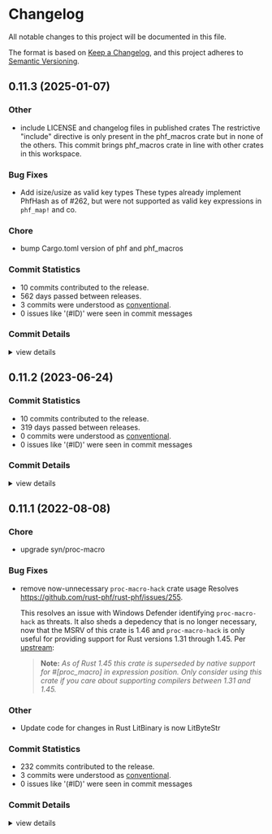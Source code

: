 # Changelog

All notable changes to this project will be documented in this file.

The format is based on [Keep a Changelog](https://keepachangelog.com/en/1.0.0/),
and this project adheres to [Semantic Versioning](https://semver.org/spec/v2.0.0.html).

## 0.11.3 (2025-01-07)

### Other

 - <csr-id-9ed628fe2ca954fdc49a93331188a99b58c9363a/> include LICENSE and changelog files in published crates
   The restrictive "include" directive is only present in the phf_macros
   crate but in none of the others. This commit brings phf_macros crate
   in line with other crates in this workspace.

### Bug Fixes

 - <csr-id-b54c740086a96da85056b0df28174122bd73d5b0/> Add isize/usize as valid key types
   These types already implement PhfHash as of #262, but were not supported
   as valid key expressions in `phf_map!` and co.

### Chore

 - <csr-id-a96a4e29d63fb1ab3cc10e050571e733f5d2d0d1/> bump Cargo.toml version of phf and phf_macros

### Commit Statistics

<csr-read-only-do-not-edit/>

 - 10 commits contributed to the release.
 - 562 days passed between releases.
 - 3 commits were understood as [conventional](https://www.conventionalcommits.org).
 - 0 issues like '(#ID)' were seen in commit messages

### Commit Details

<csr-read-only-do-not-edit/>

<details><summary>view details</summary>

 * **Uncategorized**
    - Adjusting changelogs prior to release of phf_shared v0.11.3, phf_generator v0.11.3, phf_macros v0.11.3, phf v0.11.3, phf_codegen v0.11.3 ([`a95dade`](https://github.com/rust-phf/rust-phf/commit/a95dade6f69866b7871f85dd3fd42984df2f3d28))
    - Merge pull request #322 from JohnTitor/release-0.11.3 ([`dc64dd6`](https://github.com/rust-phf/rust-phf/commit/dc64dd6bace986a8858590455e08659d9ea4ae4b))
    - Reset version num ([`13581f8`](https://github.com/rust-phf/rust-phf/commit/13581f8e9eefe8b8b7cb1b1ad04f2d68d97b0ffd))
    - Merge pull request #315 from LunarLambda/master ([`695a0df`](https://github.com/rust-phf/rust-phf/commit/695a0df769f3c75150a67ed9bb316579b875289d))
    - Bump Cargo.toml version of phf and phf_macros ([`a96a4e2`](https://github.com/rust-phf/rust-phf/commit/a96a4e29d63fb1ab3cc10e050571e733f5d2d0d1))
    - Add isize/usize as valid key types ([`b54c740`](https://github.com/rust-phf/rust-phf/commit/b54c740086a96da85056b0df28174122bd73d5b0))
    - Merge pull request #300 from JohnTitor/msrv-1.61 ([`323366d`](https://github.com/rust-phf/rust-phf/commit/323366d03966ddad2eaa3432df79c9da8339e319))
    - Bump MSRV to 1.61 ([`1795f7b`](https://github.com/rust-phf/rust-phf/commit/1795f7b66b16af0191f221dc957bc8a090c891ad))
    - Merge pull request #293 from decathorpe/master ([`e03f456`](https://github.com/rust-phf/rust-phf/commit/e03f4562957afd89d8d95a19d563eda9f0db7e8c))
    - Include LICENSE and changelog files in published crates ([`9ed628f`](https://github.com/rust-phf/rust-phf/commit/9ed628fe2ca954fdc49a93331188a99b58c9363a))
</details>

## 0.11.2 (2023-06-24)

### Commit Statistics

<csr-read-only-do-not-edit/>

 - 10 commits contributed to the release.
 - 319 days passed between releases.
 - 0 commits were understood as [conventional](https://www.conventionalcommits.org).
 - 0 issues like '(#ID)' were seen in commit messages

### Commit Details

<csr-read-only-do-not-edit/>

<details><summary>view details</summary>

 * **Uncategorized**
    - Release phf_shared v0.11.2, phf_generator v0.11.2, phf_macros v0.11.2, phf v0.11.2, phf_codegen v0.11.2 ([`c9c35fd`](https://github.com/rust-phf/rust-phf/commit/c9c35fd8ba3f1bc228388b0cef6e3814a02a72c0))
    - Update changelogs ([`a1e5072`](https://github.com/rust-phf/rust-phf/commit/a1e5072b8e84b108f06389a1d41ac868426a03f7))
    - Merge pull request #280 from jf2048/deref-bytestring ([`3776342`](https://github.com/rust-phf/rust-phf/commit/377634245c8c6f0569a2ed7b75d08366b54c8810))
    - Merge pull request #284 from nickelc/deps/syn2 ([`5ec8936`](https://github.com/rust-phf/rust-phf/commit/5ec8936369ca9eb6392a4aeb878d9bfef88d0d17))
    - Update `syn` to 2.0 ([`8e3e3e5`](https://github.com/rust-phf/rust-phf/commit/8e3e3e554433a2bcb6bf84805b1d03a49780d8c3))
    - Allow using dereferenced bytestring literal keys in phf_map! ([`8c0d057`](https://github.com/rust-phf/rust-phf/commit/8c0d0572da8c0b5e188e7fda4ab8bd4bcb97f720))
    - Merge pull request #274 from ankane/license-files ([`21baa73`](https://github.com/rust-phf/rust-phf/commit/21baa73941a0694ec48f437c0c0a6abfcc2f32d2))
    - Include license files in crates ([`1229b2f`](https://github.com/rust-phf/rust-phf/commit/1229b2faa6b97542ab4850a1723b1723dea92814))
    - Merge pull request #271 from DavidS/bump-dep ([`ea8df2c`](https://github.com/rust-phf/rust-phf/commit/ea8df2caad5b20f927be1f0174dfa4e68e8a95f6))
    - Fix missed dependency bump in phf_macros ([`b7fd8f1`](https://github.com/rust-phf/rust-phf/commit/b7fd8f183f266cf7f0bf0ca8e89b03453f3f35b7))
</details>

## 0.11.1 (2022-08-08)

<csr-id-d40d663ca96f668bcd6f86cc691085629111c0b5/>
<csr-id-8225c4b90d6ee71483304e71342c269fca86a044/>

### Chore

 - <csr-id-d40d663ca96f668bcd6f86cc691085629111c0b5/> upgrade syn/proc-macro

### Bug Fixes

 - <csr-id-caf1ce71aed110fb44206ce2291154572ebfe9b7/> remove now-unnecessary `proc-macro-hack` crate usage
   Resolves <https://github.com/rust-phf/rust-phf/issues/255>.
   
   This resolves an issue with Windows Defender identifying `proc-macro-hack` as threats. It also sheds
   a depedency that is no longer necessary, now that the MSRV of this crate is 1.46 and
   `proc-macro-hack` is only useful for providing support for Rust versions 1.31 through 1.45. Per
   [upstream](https://github.com/dtolnay/proc-macro-hack):
   
   > **Note:** _As of Rust 1.45 this crate is superseded by native support for #\[proc\_macro\] in
   > expression position. Only consider using this crate if you care about supporting compilers between
   > 1.31 and 1.45._

### Other

 - <csr-id-8225c4b90d6ee71483304e71342c269fca86a044/> Update code for changes in Rust
   LitBinary is now LitByteStr

### Commit Statistics

<csr-read-only-do-not-edit/>

 - 232 commits contributed to the release.
 - 3 commits were understood as [conventional](https://www.conventionalcommits.org).
 - 0 issues like '(#ID)' were seen in commit messages

### Commit Details

<csr-read-only-do-not-edit/>

<details><summary>view details</summary>

 * **Uncategorized**
    - Release phf_shared v0.11.1, phf_generator v0.11.1, phf_macros v0.11.1, phf v0.11.1, phf_codegen v0.11.1 ([`3897b21`](https://github.com/rust-phf/rust-phf/commit/3897b21c6d38e5adcaf9110b4bb33c19f6b41977))
    - Merge pull request #264 from rust-phf/tweak-changelog ([`97f997d`](https://github.com/rust-phf/rust-phf/commit/97f997d2be827ca636a29046c78e2c09c5c62650))
    - Replace handmade changelog with generated one by `cargo-smart-release` ([`cb84cf6`](https://github.com/rust-phf/rust-phf/commit/cb84cf6636ab52823c53e70d6abeac8f648a3482))
    - Merge pull request #260 from JohnTitor/fix-repo-link ([`1407ebe`](https://github.com/rust-phf/rust-phf/commit/1407ebe536b39611db92d765ddec4de0e6c8a16e))
    - Add category to crates ([`32a72c3`](https://github.com/rust-phf/rust-phf/commit/32a72c3859997fd6b590e9ec092ae789d2acdf55))
    - Update repository links on Cargo.toml ([`1af3b0f`](https://github.com/rust-phf/rust-phf/commit/1af3b0fe1f8fdcae7ccc1bc8d51de309fb16a6bf))
    - Merge pull request #258 from JohnTitor/release-0.11.0 ([`c0b9ef9`](https://github.com/rust-phf/rust-phf/commit/c0b9ef98e798f807f94544aeb0fff429ef280efc))
    - Release 0.11.0 ([`d2efdc0`](https://github.com/rust-phf/rust-phf/commit/d2efdc08a7eb1d0d6c414b7b2ac41ce1fe1f9a43))
    - Merge pull request #257 from JohnTitor/edition-2021 ([`36ec885`](https://github.com/rust-phf/rust-phf/commit/36ec8854a9da4f295618e98d94aaf7150df2173e))
    - Make crates edition 2021 ([`b9d25da`](https://github.com/rust-phf/rust-phf/commit/b9d25da58b912d9927fbc41901631cd77836462b))
    - Merge pull request #256 from NZXTCorp/remove-proc-macro-hack ([`a85f070`](https://github.com/rust-phf/rust-phf/commit/a85f070d641317a04b81da053cc4040619652e69))
    - Remove now-unnecessary `proc-macro-hack` crate usage ([`caf1ce7`](https://github.com/rust-phf/rust-phf/commit/caf1ce71aed110fb44206ce2291154572ebfe9b7))
    - Merge pull request #251 from JohnTitor/weak-deps ([`2e1167c`](https://github.com/rust-phf/rust-phf/commit/2e1167c2046cd20aed1a906b4e23b40303cf0c00))
    - Make "unicase + macros" features work ([`11bb242`](https://github.com/rust-phf/rust-phf/commit/11bb2426f0237b1ecea8c8038630b1231ede4871))
    - Merge pull request #241 from JohnTitor/extract-macro-tests ([`7b0a313`](https://github.com/rust-phf/rust-phf/commit/7b0a3130a55176d2570300f92cb7ddca6c23da83))
    - Extract `phf_macros` tests as a separated crate ([`8cf694d`](https://github.com/rust-phf/rust-phf/commit/8cf694d76e0991b4e24ecdc5d2a88bb74713d9cd))
    - Merge pull request #240 from JohnTitor/docs-update ([`da98b9e`](https://github.com/rust-phf/rust-phf/commit/da98b9e80fdb22cd6d48a4a42489840afe603756))
    - Remove some stuff which is now unnecessary ([`6941e82`](https://github.com/rust-phf/rust-phf/commit/6941e825d09a98c1ea29a08ecd5fd605611584a4))
    - Refine doc comments ([`d8cfc43`](https://github.com/rust-phf/rust-phf/commit/d8cfc436059a1c2c3ede1afb0f9ec2333c046fc6))
    - Merge pull request #234 from JohnTitor/fix-ci ([`eba4cc2`](https://github.com/rust-phf/rust-phf/commit/eba4cc28d92c1db95cc430985a0fbc9ca63d1307))
    - Fix CI failure ([`d9b5ff2`](https://github.com/rust-phf/rust-phf/commit/d9b5ff23367d2bbcc385ff8243c7d972f45d459c))
    - Fix `phf` dev dep version ([`3cc6f05`](https://github.com/rust-phf/rust-phf/commit/3cc6f05cb07933af4cf886645d1170bdcb306b6b))
    - Merge pull request #230 from JohnTitor/release-0.10 ([`3ea14b2`](https://github.com/rust-phf/rust-phf/commit/3ea14b2166553ad6e7b9afe7244144f5d661b6c6))
    - Prepare for release 0.10.0 ([`588ac25`](https://github.com/rust-phf/rust-phf/commit/588ac25dd5c0afccea084e6f94867328a6a30454))
    - Fix publish failure ([`fbb18f9`](https://github.com/rust-phf/rust-phf/commit/fbb18f925018fa621ce8a8d334f6746ae0f1d072))
    - Merge pull request #228 from JohnTitor/release-0.9.1 ([`d527f9d`](https://github.com/rust-phf/rust-phf/commit/d527f9d016adafe7d2930e37710291030b432838))
    - Prepare for v0.9.1 ([`9b71978`](https://github.com/rust-phf/rust-phf/commit/9b719789149ef195ef5eba093b7e73255fbef8dc))
    - Merge pull request #224 from bhgomes/const-fns ([`65deaf7`](https://github.com/rust-phf/rust-phf/commit/65deaf745b5175b6b8e645b6c66e53fc55bb3a85))
    - Remove Slice type and fix some docs ([`99d3533`](https://github.com/rust-phf/rust-phf/commit/99d353390f8124a283da9202fd4d163e68bc1949))
    - Merge pull request #223 from JohnTitor/minor-cleanup ([`c746106`](https://github.com/rust-phf/rust-phf/commit/c746106ad05917ad62f244504727b07e07c3e075))
    - Minor cleanups ([`8868d08`](https://github.com/rust-phf/rust-phf/commit/8868d088e2fed36fcd7741e9a1c5bf68bef4f46e))
    - Merge pull request #222 from JohnTitor/precisify-msrv ([`50f8a0d`](https://github.com/rust-phf/rust-phf/commit/50f8a0d3d3f4cc7e15146e29e0559ba057a25a4d))
    - Bless tests ([`dab668c`](https://github.com/rust-phf/rust-phf/commit/dab668ccc8b638548cd78678de8427ed5e765b21))
    - Merge pull request #220 from JohnTitor/fix-release-process ([`29f9100`](https://github.com/rust-phf/rust-phf/commit/29f910079b75623420a19f3bd91a341821e02118))
    - Fix the release failure ([`647f331`](https://github.com/rust-phf/rust-phf/commit/647f331d43dcf2b61625cccffbd31f95ad076d05))
    - Downgrade `phf` dev-dep version for now ([`7dd8a1b`](https://github.com/rust-phf/rust-phf/commit/7dd8a1b410fea96820bfe489f53f1c6fd9d64ba5))
    - Merge pull request #219 from JohnTitor/release-0.9.0 ([`307969f`](https://github.com/rust-phf/rust-phf/commit/307969ff3bb8cae320e648890a9525920035944b))
    - Prepare 0.9.0 release ([`2ca46c4`](https://github.com/rust-phf/rust-phf/commit/2ca46c4f9c9083c128fcc6add33dc5986638940f))
    - Cleanup cargo metadata ([`a9e4b0a`](https://github.com/rust-phf/rust-phf/commit/a9e4b0a1e84825004fa66e938b870f83d3147d0d))
    - Merge pull request #218 from JohnTitor/cleanup ([`76f9072`](https://github.com/rust-phf/rust-phf/commit/76f907239af9b0cca7dac4e6d702cedc72f6f371))
    - Fix test ([`ffa7e41`](https://github.com/rust-phf/rust-phf/commit/ffa7e41a767dd6021a7f42f012dab0befe6d0932))
    - Run rustfmt check on CI ([`1adfb30`](https://github.com/rust-phf/rust-phf/commit/1adfb305704cbced7c63e58b99bd53847298dbe6))
    - Run rustfmt ([`dd86c6c`](https://github.com/rust-phf/rust-phf/commit/dd86c6c103f25021b52144085b8fab0a94582bef))
    - Merge pull request #217 from JohnTitor/rename-feature ([`ff77659`](https://github.com/rust-phf/rust-phf/commit/ff77659a001c08f1f069a17cc5d2ff6fdd51569c))
    - Rename `unicase_support` to `unicase` ([`b47174b`](https://github.com/rust-phf/rust-phf/commit/b47174bb9ebbd68e41316e1aa39c6541a45356a6))
    - Merge pull request #215 from rust-phf/gha ([`12121ec`](https://github.com/rust-phf/rust-phf/commit/12121ec6d16d79d73cf9a2a7cdae1681798351b4))
    - Run UI tests only on stable ([`7522b16`](https://github.com/rust-phf/rust-phf/commit/7522b160e76e981e430f6586dbfa8747c85f2f76))
    - Merge pull request #205 from skyfloogle/ordered-stuff ([`9ae1678`](https://github.com/rust-phf/rust-phf/commit/9ae1678f2507d6d26a1b780385a2e17bdfbb0b5c))
    - Add back ordered_map, ordered_set ([`0ab0108`](https://github.com/rust-phf/rust-phf/commit/0ab01081e4bd8f40bc18ab554c95f217220228d5))
    - Merge pull request #209 from JohnTitor/unicase_support ([`ec43f5c`](https://github.com/rust-phf/rust-phf/commit/ec43f5c912e48d7f56a4126fca8247733baee18f))
    - Improve implementation for unicase support ([`6957e47`](https://github.com/rust-phf/rust-phf/commit/6957e470b6fcd3b389440bf3d2ddcb12e1d38911))
    - Restore unicase_support for phf_macros ([`77e6cce`](https://github.com/rust-phf/rust-phf/commit/77e6cce1931fe8b43e434061a369f3620b3e97e0))
    - Merge pull request #208 from JohnTitor/simplify-workspace ([`a47ac36`](https://github.com/rust-phf/rust-phf/commit/a47ac36b16dd8798659be3e24f74051cd1ed760d))
    - Use `[patch.crates-io]` section instead of path key ([`f47515b`](https://github.com/rust-phf/rust-phf/commit/f47515bce5c433214dbecee262a7a6f14e6a74d4))
    - Merge pull request #206 from Kazurin-775/master ([`7ebc9e7`](https://github.com/rust-phf/rust-phf/commit/7ebc9e7986ca9ae86c6e871b4fd495a401d6b5ca))
    - Fix phf_macros on no_std ([`d7af3dc`](https://github.com/rust-phf/rust-phf/commit/d7af3dc96a67070e2f9000158d074825f0a9d592))
    - Merge pull request #207 from JohnTitor/fix-ci ([`5b42ba6`](https://github.com/rust-phf/rust-phf/commit/5b42ba673ac03299799a69b317dfff90a994b240))
    - Update stderrs ([`0f1407e`](https://github.com/rust-phf/rust-phf/commit/0f1407ec8aa6df74e7ed95dd073685295958d5d5))
    - Merge pull request #201 from benesch/rand-08-redux ([`73a6799`](https://github.com/rust-phf/rust-phf/commit/73a6799f048228039af32c8e21246a63d977c9e3))
    - Update expected test case output for latest nightly ([`e387f69`](https://github.com/rust-phf/rust-phf/commit/e387f69540138026ab679537322c94500876fe8d))
    - Merge pull request #180 from abonander/master ([`81c7cc5`](https://github.com/rust-phf/rust-phf/commit/81c7cc5b48649108428671d3b8ad151f6fbdb359))
    - Release v0.8.0 ([`4060288`](https://github.com/rust-phf/rust-phf/commit/4060288dc2c1ebe3b0630e4016ed51935bb0c863))
    - Merge pull request #181 from mati865/criterion ([`696eee1`](https://github.com/rust-phf/rust-phf/commit/696eee1f38213fe4a404ddfb9ef10d8e61ef0700))
    - Avoid missing main error in tests ([`1992222`](https://github.com/rust-phf/rust-phf/commit/19922229dfe8c25076ab13344a0b876fe2c3bda3))
    - Merge pull request #179 from FauxFaux/bumps ([`5f86fa4`](https://github.com/rust-phf/rust-phf/commit/5f86fa46ebf28eb6ef83d70d58b1212795639ba3))
    - Upgrade syn/proc-macro ([`d40d663`](https://github.com/rust-phf/rust-phf/commit/d40d663ca96f668bcd6f86cc691085629111c0b5))
    - Merge pull request #171 from abonander/170-removals ([`0d00821`](https://github.com/rust-phf/rust-phf/commit/0d0082178568036736bb6d51cb91f95ca5a616c3))
    - Remove ordered_map, ordered_set, phf_builder ([`8ae2bb8`](https://github.com/rust-phf/rust-phf/commit/8ae2bb886841a69a4fc482f439e2374f2373ab15))
    - Merge pull request #166 from abonander/158-trybuild ([`50c6c75`](https://github.com/rust-phf/rust-phf/commit/50c6c75d406b529601f0377afba93e562bbff2aa))
    - Port compile-fail tests to trybuild ([`4a4256c`](https://github.com/rust-phf/rust-phf/commit/4a4256cf1963a349c8d63f4f93c7c562e8963d59))
    - Merge pull request #161 from abonander/display-builders ([`171f7ed`](https://github.com/rust-phf/rust-phf/commit/171f7edccb71766e9381600108a0d996513ec7ea))
    - Create `Display` adapters for `phf_codegen` builders ([`93aa7ae`](https://github.com/rust-phf/rust-phf/commit/93aa7ae1de87345ea19f38e747283bc712384650))
    - Merge pull request #164 from abonander/perf-improvements ([`70129c6`](https://github.com/rust-phf/rust-phf/commit/70129c6fbcdf428ce9f1014eea935301ac70e410))
    - Ignore compiletest ([`f1362b2`](https://github.com/rust-phf/rust-phf/commit/f1362b25674538ed02d41fcc9f7cc1c8ba6ec57c))
    - Merge pull request #160 from abonander/readme-edits ([`6e1f6ac`](https://github.com/rust-phf/rust-phf/commit/6e1f6ac9b1f917089a4501ccb32f4f477799e39c))
    - Proc_macro_hygiene is not needed with proc-macro-hack ([`ab473a4`](https://github.com/rust-phf/rust-phf/commit/ab473a4c7fcc1a8e8a99594c261fe00b4ad96865))
    - Merge pull request #149 from danielhenrymantilla/proc-macro-hack ([`ae649cd`](https://github.com/rust-phf/rust-phf/commit/ae649cd67d9ce1452092ee739971d8ee232505ee))
    - Made macros work in stable ([`4fc0d1a`](https://github.com/rust-phf/rust-phf/commit/4fc0d1a8c3bcc3950082b614d8bfa4a0f63d6962))
    - Merge branch 'master' into patch-1 ([`cd0d7ce`](https://github.com/rust-phf/rust-phf/commit/cd0d7ce1194252dcaca3153988ba2a4effa66b4f))
    - Merge pull request #155 from abonander/128-bit-ints ([`6749552`](https://github.com/rust-phf/rust-phf/commit/674955292a7028752f2eb25e34c27e881f6b11a1))
    - Implement support for 128-bit ints and fix high magnitude vals ([`5be5919`](https://github.com/rust-phf/rust-phf/commit/5be59199389c0703fff62f640eb1a0d19243fc48))
    - Merge pull request #146 from Benjamin-L/master ([`d41f27d`](https://github.com/rust-phf/rust-phf/commit/d41f27d3e2bcbb4a2868a62b0e022b4bdb267d8b))
    - Fixed typo in benchmark ([`f46b2e1`](https://github.com/rust-phf/rust-phf/commit/f46b2e19622de2f845ea5eb8e8d4f54ece364242))
    - Fix tests ([`ae4ef3e`](https://github.com/rust-phf/rust-phf/commit/ae4ef3ea68d6baca0916b5ef2a15245ad78674ae))
    - Release v0.7.24 ([`1287414`](https://github.com/rust-phf/rust-phf/commit/1287414b1302d2d717c5f4be81accf4c12ccad48))
    - Reexport macros through phf crate ([`588fd1a`](https://github.com/rust-phf/rust-phf/commit/588fd1a785492afa5ad76db0556097e32e24387d))
    - Convert phf_macros to new-style proc-macros ([`5ae4131`](https://github.com/rust-phf/rust-phf/commit/5ae413129c391223782bc2944ec0ffbded103791))
    - Release v0.7.23 ([`a050b6f`](https://github.com/rust-phf/rust-phf/commit/a050b6f2a6b825bf0824339266ab9545340420d4))
    - Update to nightly-2018-08-23 ([`e03f536`](https://github.com/rust-phf/rust-phf/commit/e03f536f32a8a2a31d07e43b19e05c7d4fd1cb82))
    - Release 0.7.22 ([`ab88405`](https://github.com/rust-phf/rust-phf/commit/ab884054fa17eef915db2bdb5259c7aa71fbfea6))
    - Fix build ([`2071d25`](https://github.com/rust-phf/rust-phf/commit/2071d2515ff37590c45ee2e88cead583cdb81089))
    - Update to latest nightly ([`fcf758f`](https://github.com/rust-phf/rust-phf/commit/fcf758faa21c6c2c93dbab9fe6ac82a36bab0dd9))
    - Upgrade rand ([`e7b5a35`](https://github.com/rust-phf/rust-phf/commit/e7b5a35d14f6927a748f3c55a1c87b5b751ececd))
    - Release v0.7.21 ([`6c7e2d9`](https://github.com/rust-phf/rust-phf/commit/6c7e2d9ce17ff1b87507925bdbe87e6e682ed3e4))
    - Merge pull request #101 from SimonSapin/rustup ([`8889199`](https://github.com/rust-phf/rust-phf/commit/888919958cd0b8bb1ca81b3e4d59fdb6716d30f1))
    - Upgrade to rustc 1.16.0-nightly (c07a6ae77 2017-01-17) ([`dc756bf`](https://github.com/rust-phf/rust-phf/commit/dc756bfb1400715eeedd0dfaa394296274f59be4))
    - Don't ICE on bad syntax ([`e87e95f`](https://github.com/rust-phf/rust-phf/commit/e87e95fb96cfad1cc6699b828fb8994d2429f424))
    - Link to docs.rs ([`61142c5`](https://github.com/rust-phf/rust-phf/commit/61142c5aa168cff1bf53a6961ddc12012b49e1bb))
    - Cleanup ([`9278c47`](https://github.com/rust-phf/rust-phf/commit/9278c470b33571de286314cae555c4de9dd7d177))
    - Fix tests ([`5947cd1`](https://github.com/rust-phf/rust-phf/commit/5947cd14b9aac452f4f8feb25b57fd11240970ee))
    - Remove time dependency ([`98f56e5`](https://github.com/rust-phf/rust-phf/commit/98f56e53c212795e048c7baa0f488e1b294e9c37))
    - Dependency cleanup ([`f106aa6`](https://github.com/rust-phf/rust-phf/commit/f106aa66d85abfba3d627d12fd46a9b080c83e95))
    - Release v0.7.20 ([`f631f50`](https://github.com/rust-phf/rust-phf/commit/f631f50abfaf6ea3d6fc8caaada47975b6df3a62))
    - Merge pull request #96 from nox/rustup ([`2f509ca`](https://github.com/rust-phf/rust-phf/commit/2f509ca1a5e7910c3bc7aec773418098bc27d3ea))
    - Update to Rust 1.15.0-nightly (7b3eeea22 2016-11-21) ([`39cc485`](https://github.com/rust-phf/rust-phf/commit/39cc485f777daaf2076f1da7337cc5ad7e9f00ad))
    - Merge branch 'release' ([`ea7e256`](https://github.com/rust-phf/rust-phf/commit/ea7e2562706663632a0af65ae9fa94e5cf78c4ea))
    - Merge branch 'release-v0.7.19' into release ([`81a4806`](https://github.com/rust-phf/rust-phf/commit/81a4806b05f14fb49aa972de27a42926a542ec44))
    - Release v0.7.19 ([`0a98dd1`](https://github.com/rust-phf/rust-phf/commit/0a98dd1865d12a3fa4cc27bdb38fa1e7374940d9))
    - Merge pull request #95 from nox/rustup ([`969bcd5`](https://github.com/rust-phf/rust-phf/commit/969bcd57629b97f06f3cf05453e36cd584cd85f7))
    - Update phf_macros to Rust 1.14.0-nightly (7c69b0d5a 2016-11-01) ([`b7d2d4d`](https://github.com/rust-phf/rust-phf/commit/b7d2d4d36cb43a8fa159135250bd2265cb30f523))
    - Merge branch 'release' ([`ecab54b`](https://github.com/rust-phf/rust-phf/commit/ecab54b8a028c88938f220dbb0a684e017bab62f))
    - Merge branch 'release-v0.7.18' into release ([`dfa970b`](https://github.com/rust-phf/rust-phf/commit/dfa970b229cc32cfb2da1692aa94ad8a266e704a))
    - Release v0.7.18 ([`3f71765`](https://github.com/rust-phf/rust-phf/commit/3f717650f4331f5dbb9d7a3f878228fcf1138729))
    - Merge pull request #94 from Bobo1239/master ([`81f2a5d`](https://github.com/rust-phf/rust-phf/commit/81f2a5d7bc9897711a064b343b8a8b6216e252b7))
    - Fix for latest nightly ([`35e991b`](https://github.com/rust-phf/rust-phf/commit/35e991b11efca3bd065a28f661ab76f423a83601))
    - Merge branch 'release' ([`5f08563`](https://github.com/rust-phf/rust-phf/commit/5f0856327731107d9fada1b0318f6f15f32957c2))
    - Merge branch 'release-v0.7.17' into release ([`e073dd2`](https://github.com/rust-phf/rust-phf/commit/e073dd262d1b4c95234222ee5048fc883b9c7301))
    - Release v0.7.17 ([`21ecf72`](https://github.com/rust-phf/rust-phf/commit/21ecf72101715e4754db95a64ecd7de5a37b7f14))
    - Merge pull request #92 from Bobo1239/master ([`d4b788d`](https://github.com/rust-phf/rust-phf/commit/d4b788dbce05fa8e103bd9d0a3022230ae738b81))
    - Fix for latest nightly ([`cb1ec95`](https://github.com/rust-phf/rust-phf/commit/cb1ec955442750fc712d155346beeb9562905602))
    - Merge pull request #91 from Bobo1239/master ([`bf472f2`](https://github.com/rust-phf/rust-phf/commit/bf472f2baed1552530a80c95ba5872a78fd68a5c))
    - Remove dead code ([`df0d8e8`](https://github.com/rust-phf/rust-phf/commit/df0d8e8ae9b23482fb19ca70f1f3bd6cdfe59358))
    - Add compile-fail test for equivalent UniCase keys ([`711515a`](https://github.com/rust-phf/rust-phf/commit/711515ad0ab53c14303b6c659a1fb3c2b3c86df5))
    - Add UniCase support to phf_macros and bump unicase version ([`2af3abb`](https://github.com/rust-phf/rust-phf/commit/2af3abb00cafc85d43755e43767a2a8b274f6670))
    - Merge branch 'release' ([`839f06d`](https://github.com/rust-phf/rust-phf/commit/839f06d5a10c1300353b8f3c972990624695b668))
    - Merge branch 'release-v0.7.16' into release ([`6f5575c`](https://github.com/rust-phf/rust-phf/commit/6f5575c9b12d3619ea17c0825a613fcac12820f4))
    - Release v0.7.16 ([`8bf29c1`](https://github.com/rust-phf/rust-phf/commit/8bf29c10a878c83d73cc40385f0e96cb9cc95afa))
    - Merge pull request #89 from Machtan/master ([`ce387c3`](https://github.com/rust-phf/rust-phf/commit/ce387c3e2fb64ee031e812b93a64064098c5d617))
    - Update the TokenTree import ([`f404629`](https://github.com/rust-phf/rust-phf/commit/f40462989e75ce85de8c88d6faaee934d05fe006))
    - Merge branch 'release' ([`b4ec398`](https://github.com/rust-phf/rust-phf/commit/b4ec398f415e5cac2cd4d794b1889788e644447f))
    - Merge branch 'release-v0.7.15' into release ([`6bbc9e2`](https://github.com/rust-phf/rust-phf/commit/6bbc9e249b9a84e2019432b7d3b178851d2d776e))
    - Release v0.7.15 ([`20f896e`](https://github.com/rust-phf/rust-phf/commit/20f896e6975cabb9cf9883b08eaa5b3da8597f11))
    - Merge branch 'release' ([`7c692d4`](https://github.com/rust-phf/rust-phf/commit/7c692d42970bf6cb2540f6b2d3c88d63b3fd1f7a))
    - Merge branch 'release-v0.7.14' into release ([`ea8dd65`](https://github.com/rust-phf/rust-phf/commit/ea8dd652c292746a20bf3a680e9f925f6f0530b1))
    - Release v0.7.14 ([`fee66fc`](https://github.com/rust-phf/rust-phf/commit/fee66fc20e33f2b119f830a8926f3b6e52abcf09))
    - Introduce a Slice abstraction for buffers ([`0cc3844`](https://github.com/rust-phf/rust-phf/commit/0cc38449c21f29bd9348e28c5719d650e16159cf))
    - Merge branch 'release' ([`d9351e1`](https://github.com/rust-phf/rust-phf/commit/d9351e1488bd42d1a4453e4a465177fb1c781fdc))
    - Merge branch 'release-v0.7.13' into release ([`b582e4e`](https://github.com/rust-phf/rust-phf/commit/b582e4ecec23be992ba915fc7873c0d5598f388a))
    - Release v0.7.13 ([`4769a6d`](https://github.com/rust-phf/rust-phf/commit/4769a6d2ce1d392da06e4b3cb833a1cdccb1f1aa))
    - Merge pull request #80 from nox/rustup ([`6d17c1f`](https://github.com/rust-phf/rust-phf/commit/6d17c1ffe01d82eaeb0d087762c73ed6ab288bbe))
    - Update to Rust 2016-02-22 ([`c995514`](https://github.com/rust-phf/rust-phf/commit/c9955143ffdb07bf85a525494811bd96517bf688))
    - Merge branch 'release' ([`5659a9d`](https://github.com/rust-phf/rust-phf/commit/5659a9db39bc5ee2179b264fce4cba4384d6d025))
    - Merge branch 'release-v0.7.12' into release ([`2f0a5de`](https://github.com/rust-phf/rust-phf/commit/2f0a5de9f01d9d22c774d8d85daec2a047a462e8))
    - Release v0.7.12 ([`9b75ee5`](https://github.com/rust-phf/rust-phf/commit/9b75ee5ed14060c45a5785fba0387be09e698624))
    - Merge pull request #77 from nox/byte-string-key ([`75606bc`](https://github.com/rust-phf/rust-phf/commit/75606bc371b532dddb814588bc65a9a2a5343ddb))
    - Support byte string keys in phf_macros (fixes #76) ([`652beae`](https://github.com/rust-phf/rust-phf/commit/652beae0cac6711ab0931d8dc844cd291559dad7))
    - Merge branch 'release' ([`87ffab8`](https://github.com/rust-phf/rust-phf/commit/87ffab863aaeefb5ac2164da62f0407122d8057e))
    - Merge branch 'release-v0.7.11' into release ([`7260d04`](https://github.com/rust-phf/rust-phf/commit/7260d04413349bacab484afb74f9a496335278e1))
    - Release v0.7.11 ([`a004227`](https://github.com/rust-phf/rust-phf/commit/a0042277b181ec95fcbf29751b9a453f4f962ebb))
    - Merge pull request #74 from djudd/fix-eat-retval ([`4791e96`](https://github.com/rust-phf/rust-phf/commit/4791e9602bc00e67bc9dd22fa55a58d7609d469c))
    - Update for changed return value of parser.eat ([`82da9f0`](https://github.com/rust-phf/rust-phf/commit/82da9f00f404634c09097f9116cda9e8e742d556))
    - Switch timing info back to a hint ([`771e781`](https://github.com/rust-phf/rust-phf/commit/771e781e704e581c1a103f56ed0f6f2a68917883))
    - Merge branch 'release' ([`1579bec`](https://github.com/rust-phf/rust-phf/commit/1579bec1448c7b833f5965fe39d4ef2df66c982c))
    - Merge branch 'release-v0.7.10' into release ([`25cea13`](https://github.com/rust-phf/rust-phf/commit/25cea133fb4eec938bdfa74f04adbc8d94e30d4e))
    - Release v0.7.10 ([`c43154b`](https://github.com/rust-phf/rust-phf/commit/c43154b2661dc09620a7879c16f37b47d6ec03ae))
    - Update for syntax changes ([`3be2db8`](https://github.com/rust-phf/rust-phf/commit/3be2db8d9254214bf1571fafd466ed7d6b96af55))
    - Merge branch 'release' ([`2c67ce5`](https://github.com/rust-phf/rust-phf/commit/2c67ce5a4129cd543178bf015f021a3bb83b6895))
    - Merge branch 'release-v0.7.9' into release ([`87206e1`](https://github.com/rust-phf/rust-phf/commit/87206e1c7b8d4089370dc168402ded0c0700a447))
    - Release v0.7.9 ([`b7d29df`](https://github.com/rust-phf/rust-phf/commit/b7d29dfe0df288b2da74de195f764eace1c8e443))
    - Merge pull request #71 from djudd/rustc-plugin-rename ([`260437e`](https://github.com/rust-phf/rust-phf/commit/260437ee8dc5fcad43654b07ccef101089cadabd))
    - Registry now seems to live in rustc_plugin instead of rustc::plugin ([`ba8d701`](https://github.com/rust-phf/rust-phf/commit/ba8d7019599cb779b9f7ab983f6cc2aa4f422991))
    - Merge branch 'release' ([`cd33902`](https://github.com/rust-phf/rust-phf/commit/cd339023e90ac1ce6971fa81badea65fb1f2b086))
    - Merge branch 'release-v0.7.8' into release ([`8bc23a0`](https://github.com/rust-phf/rust-phf/commit/8bc23a023908a038d668b6f7d8e94ee416995285))
    - Release v0.7.8 ([`aad0b9b`](https://github.com/rust-phf/rust-phf/commit/aad0b9b658fb970e3df60b066961aafca1a17c44))
    - Merge pull request #70 from nrc/rustup ([`2cc2ed3`](https://github.com/rust-phf/rust-phf/commit/2cc2ed36e30dea0ce0411784be87b184c0c68961))
    - Rustup ([`a6c43fa`](https://github.com/rust-phf/rust-phf/commit/a6c43fa25e06684121df6a93b2b90405d8e0fc2e))
    - Merge branch 'release' ([`dccff69`](https://github.com/rust-phf/rust-phf/commit/dccff69384729e3d4972174ce62d8f9db9429485))
    - Merge branch 'release-v0.7.7' into release ([`2d988b7`](https://github.com/rust-phf/rust-phf/commit/2d988b7dfb04d949246adc047f6b195263612246))
    - Release v0.7.7 ([`c9e7a93`](https://github.com/rust-phf/rust-phf/commit/c9e7a93f4d6f85a72651aba6187e4c956d8c1167))
    - Merge pull request #69 from nrc/rustup ([`8185728`](https://github.com/rust-phf/rust-phf/commit/81857284f30ff832f4c8eb7c68a2957f2acdb198))
    - Rustup for phf_macros ([`4c51ffc`](https://github.com/rust-phf/rust-phf/commit/4c51ffc6d63f768dea75cab65ad6cb809bce9bb4))
    - Run through rustfmt ([`58e2223`](https://github.com/rust-phf/rust-phf/commit/58e222380b7fc9609a055cb5a6110ba04e47d677))
    - Merge branch 'release' ([`776046c`](https://github.com/rust-phf/rust-phf/commit/776046c961456dee9e16a6b6574d336c66e259f8))
    - Merge branch 'release-v0.7.6' into release ([`2ea7d5c`](https://github.com/rust-phf/rust-phf/commit/2ea7d5cab5e9e54952ca618b43ec3583a33a4847))
    - Release v0.7.6 ([`5bcd5c9`](https://github.com/rust-phf/rust-phf/commit/5bcd5c95215f5aa29e133cb2912662085a8158f0))
    - Merge branch 'release' ([`1f770df`](https://github.com/rust-phf/rust-phf/commit/1f770df1290b586a8d641ecb0bbd105080afc0ea))
    - Merge branch 'release-v0.7.5' into release ([`bb65b8c`](https://github.com/rust-phf/rust-phf/commit/bb65b8cca30ef9d4518e3083558019a972873efa))
    - Release v0.7.5 ([`fda44f5`](https://github.com/rust-phf/rust-phf/commit/fda44f550401c1bd4aad29bb2c07030b86761028))
    - Merge pull request #65 from dinfuehr/master ([`fc1f6b0`](https://github.com/rust-phf/rust-phf/commit/fc1f6b00c5aeb00b1d1e5d418b5979c7cb8b8afd))
    - Update code for changes in Rust ([`8225c4b`](https://github.com/rust-phf/rust-phf/commit/8225c4b90d6ee71483304e71342c269fca86a044))
    - Macro assemble benchmark map and match to ensure sync ([`a2486ed`](https://github.com/rust-phf/rust-phf/commit/a2486eda19c647d16c9976bb33ba8634388a0569))
    - Merge pull request #63 from erickt/master ([`e879788`](https://github.com/rust-phf/rust-phf/commit/e8797888ff6f1a7a690a44844b692107cbf2c8a9))
    - Add benchmarks ([`9585cc3`](https://github.com/rust-phf/rust-phf/commit/9585cc3c0391725d02f6199eaed500ba5fafcaf3))
    - Merge branch 'release' ([`269b5dc`](https://github.com/rust-phf/rust-phf/commit/269b5dc41ebf82f423393d5219e8107e9c911a03))
    - Merge branch 'release-v0.7.4' into release ([`7c093e8`](https://github.com/rust-phf/rust-phf/commit/7c093e83ffe5192d9cdcd5402b6abb7800ffafb3))
    - Release v0.7.4 ([`c7c0d3c`](https://github.com/rust-phf/rust-phf/commit/c7c0d3c294126157f0275a05b7c3a65c419234a1))
    - Update PhfHash to mirror std::hash::Hash ([`96ef156`](https://github.com/rust-phf/rust-phf/commit/96ef156baae669b233673d6be2b96617ad48551e))
    - Release v0.7.3 ([`77ea239`](https://github.com/rust-phf/rust-phf/commit/77ea23917e908b10c4c5c463671a8409292f8661))
    - Release v0.7.2 ([`642b69d`](https://github.com/rust-phf/rust-phf/commit/642b69d0100a4ee7ec6e430ef1351bd1f28f9a4a))
    - Add an index test ([`f51f449`](https://github.com/rust-phf/rust-phf/commit/f51f449261ddd8ad30bfb5507b166e7980df1aa7))
    - Release v0.7.1 ([`9cb9de9`](https://github.com/rust-phf/rust-phf/commit/9cb9de911ad4e16964f0def29780dde1630c3619))
    - Fix phf-macros ([`6c98e9f`](https://github.com/rust-phf/rust-phf/commit/6c98e9f16a6d9ebf11e0a9c8e9ff91b4b320d2af))
    - Release v0.7.0 ([`555a690`](https://github.com/rust-phf/rust-phf/commit/555a690561673597aee068650ac884bbcc2e31cf))
    - Stabilize phf ([`e215273`](https://github.com/rust-phf/rust-phf/commit/e2152739cbdd471116d88bb4a9cea4cdfede1e42))
    - Release v0.6.19 ([`5810d30`](https://github.com/rust-phf/rust-phf/commit/5810d30ef2162f33cfb4da99c65b7344c7f2913b))
    - Release v0.6.18 ([`36efc72`](https://github.com/rust-phf/rust-phf/commit/36efc721478d097fba1e5458cbdd9f288637abae))
    - Fix for upstream changes ([`eabadcf`](https://github.com/rust-phf/rust-phf/commit/eabadcf7e8af351ba8f07d86746e35adc8c5812e))
    - Release v0.6.17 ([`271ccc2`](https://github.com/rust-phf/rust-phf/commit/271ccc27d885363d4d8c549f75624d08c48e56c5))
    - Release v0.6.15 ([`ede14df`](https://github.com/rust-phf/rust-phf/commit/ede14df1e574674852b09bcafff4ad549ebfd4ae))
    - Remove broken test ([`f54adb7`](https://github.com/rust-phf/rust-phf/commit/f54adb783a71678c9397b4d7c1e02ee82b9646b8))
    - Release v0.6.14 ([`cf64ebb`](https://github.com/rust-phf/rust-phf/commit/cf64ebb8f769c9f12c9a03d05713dde6b8caf371))
    - Release v0.6.13 ([`4fdb533`](https://github.com/rust-phf/rust-phf/commit/4fdb5331fd9978ca3e180a06fb2e34627f50fb77))
    - Fix warnings and use debug builders ([`4d28684`](https://github.com/rust-phf/rust-phf/commit/4d28684b72333e911e23b898b5780947d49822a5))
    - Release v0.6.12 ([`59ca586`](https://github.com/rust-phf/rust-phf/commit/59ca58637206c9806c13cc24cb35cb7d0ce9d23f))
    - Fix phf_macros ([`6567152`](https://github.com/rust-phf/rust-phf/commit/6567152be9e018a99fedf6e54017d827812b8f13))
    - Release v0.6.11 ([`e1e6d3b`](https://github.com/rust-phf/rust-phf/commit/e1e6d3b40a6babddd0989406f2b4e952443ff52e))
    - Release v0.6.10 ([`fc45373`](https://github.com/rust-phf/rust-phf/commit/fc45373b34a461664f532c5108f3d2625172c128))
    - Add doc URLs ([`4605db3`](https://github.com/rust-phf/rust-phf/commit/4605db3e7e0c4bef09ccf6c09c7dbcc36b707a9f))
    - Add documentation for phf_macros ([`8eca797`](https://github.com/rust-phf/rust-phf/commit/8eca79711f33d04ad773a023581b6bd0a6f1efdc))
    - Move generation logic to its own crate ([`cfeee87`](https://github.com/rust-phf/rust-phf/commit/cfeee8714caa4ecb3199df2a2ac149fe6a28ecc0))
    - Move tests to phf_macros ([`40dbc32`](https://github.com/rust-phf/rust-phf/commit/40dbc328456003484716021cc317156967f1b2c1))
    - Release v0.6.9 ([`822f4e3`](https://github.com/rust-phf/rust-phf/commit/822f4e3fb127dc02d36d802803d71aa5b98bed3c))
    - More fixes ([`0c04b9c`](https://github.com/rust-phf/rust-phf/commit/0c04b9cb2679a63394778a7362ef14441b6c2032))
    - Release v0.6.8 ([`cd637ca`](https://github.com/rust-phf/rust-phf/commit/cd637cafb6d37b1901b6c119a7d26f253e9a288e))
    - Release v0.6.7 ([`bfc36c9`](https://github.com/rust-phf/rust-phf/commit/bfc36c979225f652cdb72f3b1f2a25e77b50ab8c))
    - Fix for upstream changes ([`5ff7040`](https://github.com/rust-phf/rust-phf/commit/5ff70403a1b12c30206b128ac619b31c69e42eb4))
    - Merge pull request #47 from globin/fix/rustup ([`5aac93b`](https://github.com/rust-phf/rust-phf/commit/5aac93bad40ccac195e1f66614a29a9240dcaf54))
    - Rustup to current master ([`f6922e2`](https://github.com/rust-phf/rust-phf/commit/f6922e245752b4932f9a3a420c1f8d10e66e0b78))
    - Release v0.6.6 ([`b09a174`](https://github.com/rust-phf/rust-phf/commit/b09a174a166c7744c5989bedc6ba68340f6f7fd1))
    - Release v0.6.5 ([`271e784`](https://github.com/rust-phf/rust-phf/commit/271e7848f35b31d6ce9fc9268de173738464bfc8))
    - Move docs to this repo and auto build them ([`f8ef160`](https://github.com/rust-phf/rust-phf/commit/f8ef160480e2d4ce72fa7afb6ebce70e45acbc76))
    - Release v0.6.4 ([`6866c1b`](https://github.com/rust-phf/rust-phf/commit/6866c1bf5ad5091bc969f1356884aa86c27458cb))
    - Remove unused feature ([`2ee5f78`](https://github.com/rust-phf/rust-phf/commit/2ee5f788d493d929b669550c144ff23aad52721b))
    - Merge pull request #45 from Manishearth/internedstring ([`9b9c009`](https://github.com/rust-phf/rust-phf/commit/9b9c00934e33d920ab287765458d26ab321d8ab4))
    - InternedString.get() removal; brings us to rustc 1.0.0-dev (80627cd3c 2015-02-07 12:01:31 +0000) ([`3150bf0`](https://github.com/rust-phf/rust-phf/commit/3150bf0d608b051f2c8db3826ee21ce593f4f61c))
    - Release v0.6.3 ([`b0c5e3c`](https://github.com/rust-phf/rust-phf/commit/b0c5e3cb69742f81160ea80a3ba1782a0b4e01a2))
    - Use out of tree rand ([`9e1623b`](https://github.com/rust-phf/rust-phf/commit/9e1623bc7d1b8a432cdae47187eab40fa168401f))
    - Release v0.6.2 ([`d9ddf45`](https://github.com/rust-phf/rust-phf/commit/d9ddf45b15ba812b0d3acedffb08e901742e56c4))
    - Release v0.6.1 ([`ca0e9f6`](https://github.com/rust-phf/rust-phf/commit/ca0e9f6b9c737f3d11bcad2f4624bb5603a8170e))
    - Fix for stability changes ([`f7fb510`](https://github.com/rust-phf/rust-phf/commit/f7fb510dfe67f11522a2d214bd14d21f910bfd7b))
    - Release v0.6.0 ([`09d6870`](https://github.com/rust-phf/rust-phf/commit/09d687053caf4d321f72907528573b3334fae3c2))
    - Rename phf_mac to phf_macros ([`c50d107`](https://github.com/rust-phf/rust-phf/commit/c50d1077b1d53fccd703021911a7100b8937bbc7))
</details>

